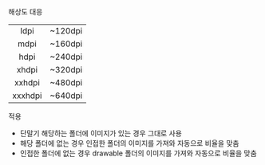해상도 대응

|         |         |
| :-----: | :-----: |
|  Idpi   | ~120dpi |
|  mdpi   | ~160dpi |
|  hdpi   | ~240dpi |
|  xhdpi  | ~320dpi |
| xxhdpi  | ~480dpi |
| xxxhdpi | ~640dpi |



적용

- 단말기 해당하는 폴더에 이미지가 있는 경우 그대로 사용
- 해당 폴더에 없는 경우 인접한 폴더의 이미지를 가져와 자동으로 비율을 맞춤
- 인접한 폴더에 없는 경우 drawable 폴더의 이미지를 가져와 자동으로 비율을 맞춤